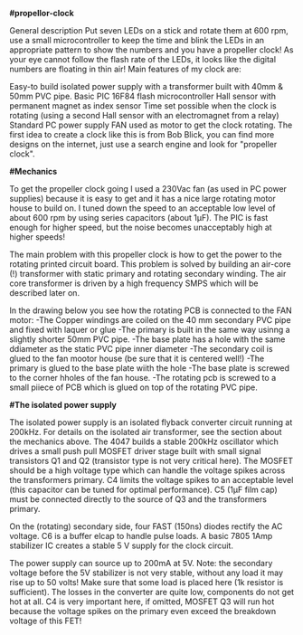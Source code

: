 **#propellor-clock**

General description
Put seven LEDs on a stick and rotate them at 600 rpm, use a small microcontroller to keep the time and blink the LEDs in an appropriate pattern to show the numbers and you have a propeller clock! As your eye cannot follow the flash rate of the LEDs, it looks like the digital numbers are floating in thin air! Main features of my clock are:

Easy-to build isolated power supply with a transformer built with 40mm & 50mm PVC pipe. Basic PIC 16F84 flash microcontroller Hall sensor with permanent magnet as index sensor Time set possible when the clock is rotating (using a second Hall sensor with an electromagnet from a relay) Standard PC power supply FAN used as motor to get the clock rotating. The first idea to create a clock like this is from Bob Blick, you can find more designs on the internet, just use a search engine and look for "propeller clock".

**#Mechanics**

To get the propeller clock going I used a 230Vac fan (as used in PC power supplies) because it is easy to get and it has a nice large rotating motor house to build on. I tuned down the speed to an acceptable low level of about 600 rpm by using series capacitors (about 1µF). The PIC is fast enough for higher speed, but the noise becomes unacceptably high at higher speeds!

The main problem with this propeller clock is how to get the power to the rotating printed circuit board. This problem is solved by building an air-core (!) transformer with static primary and rotating secondary winding. The air core transformer is driven by a high frequency SMPS which will be described later on.

In the drawing below you see how the rotating PCB is connected to the FAN motor: -The Copper windings are coiled on the 40 mm secondary PVC pipe and fixed with laquer or glue -The primary is built in the same way usinng a slightly shorter 50mm PVC pipe. -The base plate has a hole with the same ddiameter as the static PVC pipe inner diameter -The secondary coil is glued to the fan mootor house (be sure that it is centered well!) -The primary is glued to the base plate wiith the hole -The base plate is screwed to the corner hholes of the fan house. -The rotating pcb is screwed to a small piiece of PCB which is glued on top of the rotating PVC pipe.

**#The isolated power supply**

The isolated power supply is an isolated flyback converter circuit running at 200kHz. For details on the isolated air transformer, see the section about the mechanics above. The 4047 builds a stable 200kHz oscillator which drives a small push pull MOSFET driver stage built with small signal transistors Q1 and Q2 (transistor type is not very critical here). The MOSFET should be a high voltage type which can handle the voltage spikes across the transformers primary. C4 limits the voltage spikes to an acceptable level (this capacitor can be tuned for optimal performance). C5 (1µF film cap) must be connected directly to the source of Q3 and the transformers primary.

On the (rotating) secondary side, four FAST (150ns) diodes rectify the AC voltage. C6 is a buffer elcap to handle pulse loads. A basic 7805 1Amp stabilizer IC creates a stable 5 V supply for the clock circuit.

The power supply can source up to 200mA at 5V. Note: the secondary voltage before the 5V stabilizer is not very stable, without any load it may rise up to 50 volts! Make sure that some load is placed here (1k resistor is sufficient). The losses in the converter are quite low, components do not get hot at all. C4 is very important here, if omitted, MOSFET Q3 will run hot because the voltage spikes on the primary even exceed the breakdown voltage of this FET!
